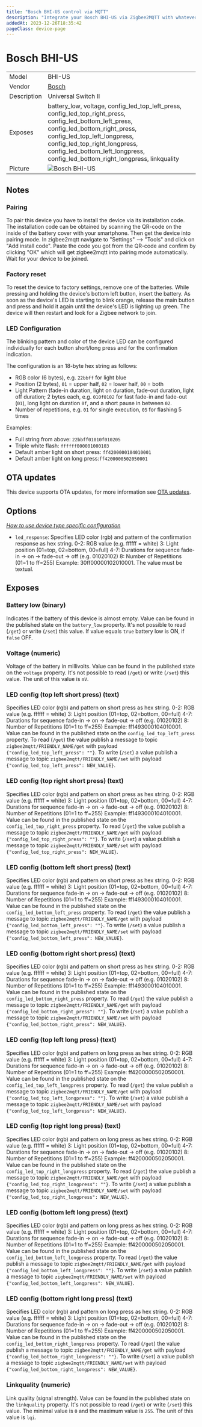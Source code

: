 ```yaml
---
title: "Bosch BHI-US control via MQTT"
description: "Integrate your Bosch BHI-US via Zigbee2MQTT with whatever smart home infrastructure you are using without the vendor's bridge or gateway."
addedAt: 2023-12-26T18:35:42
pageClass: device-page
---
```


<!-- !!!! -->
<!-- ATTENTION: This file is auto-generated through docgen! -->
<!-- You can only edit the "Notes"-Section between the two comment lines "Notes BEGIN" and "Notes END". -->
<!-- Do not use h1 or h2 heading within "## Notes"-Section. -->
<!-- !!!! -->

# Bosch BHI-US

|     |     |
|-----|-----|
| Model | BHI-US  |
| Vendor  | [Bosch](/supported-devices/#v=Bosch)  |
| Description | Universal Switch II |
| Exposes | battery_low, voltage, config_led_top_left_press, config_led_top_right_press, config_led_bottom_left_press, config_led_bottom_right_press, config_led_top_left_longpress, config_led_top_right_longpress, config_led_bottom_left_longpress, config_led_bottom_right_longpress, linkquality |
| Picture | ![Bosch BHI-US](https://www.zigbee2mqtt.io/images/devices/BHI-US.jpg) |


<!-- Notes BEGIN: You can edit here. Add "## Notes" headline if not already present. -->
## Notes

### Pairing
To pair this device you have to install the device via its installation code. The installation code can be obtained by scanning the QR-code on the inside of the battery cover with your smartphone. Then get the device into pairing mode. In zigbee2mqtt navigate to  "Settings" --> "Tools" and click on "Add install code". Paste the code you got from the QR-code and confirm by clicking "OK" which will get zigbee2mqtt into pairing mode automatically. Wait for your device to be joined.


### Factory reset
To reset the device to factory settings, remove one of the batteries. While pressing and holding the device's bottom left button, insert the battery. As soon as the device's LED is starting to blink orange, release the main button and press and hold it again until the device's LED is lighting up green. The device will then restart and look for a Zigbee network to join.

### LED Configuration
The blinking pattern and color of the device LED can be configured individually for each button short/long press and for the confirmation indication.

The configuration is an 18-byte hex string as follows:

* RGB color (6 bytes), e.g. `22bbff` for light blue
* Position (2 bytes), `01` = upper half, `02` = lower half, `00` = both
* Light Pattern (fade-in duration, light on duration, fade-out duration, light off duration; 2 bytes each, e.g. `010f0102` for fast fade-in and fade-out (`01`), long light on duration `0f`, and a short pause in between `02`.
* Number of repetitions, e.g. `01` for single execution, `05` for flashing 5 times

Examples:
* Full string from above: `22bbff01010f010205`
* Triple white flash: `ffffff000001000103`
* Default amber light on short press: `ff4200000104010001`
* Default amber light on long press:`ff4200000502050001`
<!-- Notes END: Do not edit below this line -->


## OTA updates
This device supports OTA updates, for more information see [OTA updates](../guide/usage/ota_updates.md).


## Options
*[How to use device type specific configuration](../guide/configuration/devices-groups.md#specific-device-options)*

* `led_response`: Specifies LED color (rgb) and pattern of the confirmation response as hex string.
0-2: RGB value (e.g. ffffff = white)
3: Light position (01=top, 02=bottom, 00=full)
4-7: Durations for sequence fade-in -> on -> fade-out -> off (e.g. 01020102)
8: Number of Repetitions (01=1 to ff=255)
Example: 30ff00000102010001. The value must be textual.


## Exposes

### Battery low (binary)
Indicates if the battery of this device is almost empty.
Value can be found in the published state on the `battery_low` property.
It's not possible to read (`/get`) or write (`/set`) this value.
If value equals `true` battery low is ON, if `false` OFF.

### Voltage (numeric)
Voltage of the battery in millivolts.
Value can be found in the published state on the `voltage` property.
It's not possible to read (`/get`) or write (`/set`) this value.
The unit of this value is `mV`.

### LED config (top left short press) (text)
Specifies LED color (rgb) and pattern on short press as hex string.
0-2: RGB value (e.g. ffffff = white)
3: Light position (01=top, 02=bottom, 00=full)
4-7: Durations for sequence fade-in -> on -> fade-out -> off (e.g. 01020102)
8: Number of Repetitions (01=1 to ff=255)
Example: ff1493000104010001.
Value can be found in the published state on the `config_led_top_left_press` property.
To read (`/get`) the value publish a message to topic `zigbee2mqtt/FRIENDLY_NAME/get` with payload `{"config_led_top_left_press": ""}`.
To write (`/set`) a value publish a message to topic `zigbee2mqtt/FRIENDLY_NAME/set` with payload `{"config_led_top_left_press": NEW_VALUE}`.

### LED config (top right short press) (text)
Specifies LED color (rgb) and pattern on short press as hex string.
0-2: RGB value (e.g. ffffff = white)
3: Light position (01=top, 02=bottom, 00=full)
4-7: Durations for sequence fade-in -> on -> fade-out -> off (e.g. 01020102)
8: Number of Repetitions (01=1 to ff=255)
Example: ff1493000104010001.
Value can be found in the published state on the `config_led_top_right_press` property.
To read (`/get`) the value publish a message to topic `zigbee2mqtt/FRIENDLY_NAME/get` with payload `{"config_led_top_right_press": ""}`.
To write (`/set`) a value publish a message to topic `zigbee2mqtt/FRIENDLY_NAME/set` with payload `{"config_led_top_right_press": NEW_VALUE}`.

### LED config (bottom left short press) (text)
Specifies LED color (rgb) and pattern on short press as hex string.
0-2: RGB value (e.g. ffffff = white)
3: Light position (01=top, 02=bottom, 00=full)
4-7: Durations for sequence fade-in -> on -> fade-out -> off (e.g. 01020102)
8: Number of Repetitions (01=1 to ff=255)
Example: ff1493000104010001.
Value can be found in the published state on the `config_led_bottom_left_press` property.
To read (`/get`) the value publish a message to topic `zigbee2mqtt/FRIENDLY_NAME/get` with payload `{"config_led_bottom_left_press": ""}`.
To write (`/set`) a value publish a message to topic `zigbee2mqtt/FRIENDLY_NAME/set` with payload `{"config_led_bottom_left_press": NEW_VALUE}`.

### LED config (bottom right short press) (text)
Specifies LED color (rgb) and pattern on short press as hex string.
0-2: RGB value (e.g. ffffff = white)
3: Light position (01=top, 02=bottom, 00=full)
4-7: Durations for sequence fade-in -> on -> fade-out -> off (e.g. 01020102)
8: Number of Repetitions (01=1 to ff=255)
Example: ff1493000104010001.
Value can be found in the published state on the `config_led_bottom_right_press` property.
To read (`/get`) the value publish a message to topic `zigbee2mqtt/FRIENDLY_NAME/get` with payload `{"config_led_bottom_right_press": ""}`.
To write (`/set`) a value publish a message to topic `zigbee2mqtt/FRIENDLY_NAME/set` with payload `{"config_led_bottom_right_press": NEW_VALUE}`.

### LED config (top left long press) (text)
Specifies LED color (rgb) and pattern on long press as hex string.
0-2: RGB value (e.g. ffffff = white)
3: Light position (01=top, 02=bottom, 00=full)
4-7: Durations for sequence fade-in -> on -> fade-out -> off (e.g. 01020102)
8: Number of Repetitions (01=1 to ff=255)
Example: ff4200000502050001.
Value can be found in the published state on the `config_led_top_left_longpress` property.
To read (`/get`) the value publish a message to topic `zigbee2mqtt/FRIENDLY_NAME/get` with payload `{"config_led_top_left_longpress": ""}`.
To write (`/set`) a value publish a message to topic `zigbee2mqtt/FRIENDLY_NAME/set` with payload `{"config_led_top_left_longpress": NEW_VALUE}`.

### LED config (top right long press) (text)
Specifies LED color (rgb) and pattern on long press as hex string.
0-2: RGB value (e.g. ffffff = white)
3: Light position (01=top, 02=bottom, 00=full)
4-7: Durations for sequence fade-in -> on -> fade-out -> off (e.g. 01020102)
8: Number of Repetitions (01=1 to ff=255)
Example: ff4200000502050001.
Value can be found in the published state on the `config_led_top_right_longpress` property.
To read (`/get`) the value publish a message to topic `zigbee2mqtt/FRIENDLY_NAME/get` with payload `{"config_led_top_right_longpress": ""}`.
To write (`/set`) a value publish a message to topic `zigbee2mqtt/FRIENDLY_NAME/set` with payload `{"config_led_top_right_longpress": NEW_VALUE}`.

### LED config (bottom left long press) (text)
Specifies LED color (rgb) and pattern on long press as hex string.
0-2: RGB value (e.g. ffffff = white)
3: Light position (01=top, 02=bottom, 00=full)
4-7: Durations for sequence fade-in -> on -> fade-out -> off (e.g. 01020102)
8: Number of Repetitions (01=1 to ff=255)
Example: ff4200000502050001.
Value can be found in the published state on the `config_led_bottom_left_longpress` property.
To read (`/get`) the value publish a message to topic `zigbee2mqtt/FRIENDLY_NAME/get` with payload `{"config_led_bottom_left_longpress": ""}`.
To write (`/set`) a value publish a message to topic `zigbee2mqtt/FRIENDLY_NAME/set` with payload `{"config_led_bottom_left_longpress": NEW_VALUE}`.

### LED config (bottom right long press) (text)
Specifies LED color (rgb) and pattern on long press as hex string.
0-2: RGB value (e.g. ffffff = white)
3: Light position (01=top, 02=bottom, 00=full)
4-7: Durations for sequence fade-in -> on -> fade-out -> off (e.g. 01020102)
8: Number of Repetitions (01=1 to ff=255)
Example: ff4200000502050001.
Value can be found in the published state on the `config_led_bottom_right_longpress` property.
To read (`/get`) the value publish a message to topic `zigbee2mqtt/FRIENDLY_NAME/get` with payload `{"config_led_bottom_right_longpress": ""}`.
To write (`/set`) a value publish a message to topic `zigbee2mqtt/FRIENDLY_NAME/set` with payload `{"config_led_bottom_right_longpress": NEW_VALUE}`.

### Linkquality (numeric)
Link quality (signal strength).
Value can be found in the published state on the `linkquality` property.
It's not possible to read (`/get`) or write (`/set`) this value.
The minimal value is `0` and the maximum value is `255`.
The unit of this value is `lqi`.

